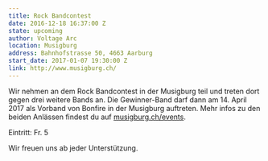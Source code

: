 ```yaml
---
title: Rock Bandcontest
date: 2016-12-18 16:37:00 Z
state: upcoming
author: Voltage Arc
location: Musigburg
address: Bahnhofstrasse 50, 4663 Aarburg
start_date: 2017-01-07 19:30:00 Z
link: http://www.musigburg.ch/
---
```


Wir nehmen an dem Rock Bandcontest in der Musigburg teil und treten dort gegen drei weitere Bands an. Die Gewinner-Band darf dann am 14. April 2017 als Vorband von Bonfire in der Musigburg auftreten. Mehr infos zu den beiden Anlässen findest du auf [musigburg.ch/events](http://www.musigburg.ch/events/).

Eintritt: Fr. 5

Wir freuen uns ab jeder Unterstützung.

